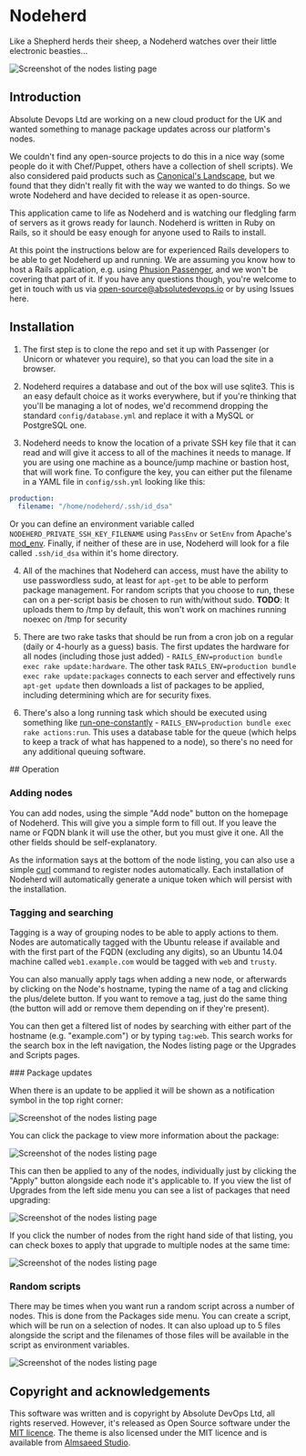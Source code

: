 # Nodeherd

Like a Shepherd herds their sheep, a Nodeherd watches over their little electronic beasties...

![Screenshot of the nodes listing page](doc/images/1.index.small.png)

## Introduction

Absolute Devops Ltd are working on a new cloud product for the UK and wanted something to manage package updates across our platform's nodes. 

We couldn't find any open-source projects to do this in a nice way (some people do it with Chef/Puppet, others have a collection of shell scripts). We also considered paid products such as [Canonical's Landscape](https://landscape.canonical.com/), but we found that they didn't really fit with the way we wanted to do things.  So we wrote Nodeherd and have decided to release it as open-source.

This application came to life as Nodeherd and is watching our fledgling farm of servers as it grows ready for launch.  Nodeherd is written in Ruby on Rails, so it should be easy enough for anyone used to Rails to install.

At this point the instructions below are for experienced Rails developers to be able to get Nodeherd up and running.  We are assuming you know how to host a Rails application, e.g. using [Phusion Passenger](https://www.phusionpassenger.com/), and we won't be covering that part of it.  If you have any questions though, you're welcome to get in touch with us via open-source@absolutedevops.io or by using Issues here.

## Installation

1) The first step is to clone the repo and set it up with Passenger (or Unicorn or whatever you require), so that you can load the site in a browser.

2) Nodeherd requires a database and out of the box will use sqlite3.  This is an easy default choice as it works everywhere, but if you're thinking that you'll be managing a lot of nodes, we'd recommend dropping the standard `config/database.yml` and replace it with a MySQL or PostgreSQL one.

3) Nodeherd needs to know the location of a private SSH key file that it can read and will give it access to all of the machines it needs to manage.  If you are using one machine as a bounce/jump machine or bastion host, that will work fine.  To configure the key, you can either put the filename in a YAML file in `config/ssh.yml` looking like this:

```yaml
production:
  filename: "/home/nodeherd/.ssh/id_dsa"
```

Or you can define an environment variable called `NODEHERD_PRIVATE_SSH_KEY_FILENAME` using `PassEnv` or `SetEnv` from Apache's [mod_env](https://httpd.apache.org/docs/2.4/mod/mod_env.html).  Finally, if neither of these are in use, Nodeherd will look for a file called `.ssh/id_dsa` within it's home directory.

4) All of the machines that Nodeherd can access, must have the ability to use passwordless sudo, at least for `apt-get` to be able to perform package management.  For random scripts that you choose to run, these can on a per-script basis be chosen to run with/without sudo. **TODO**: It uploads them to /tmp by default, this won't work on machines running noexec on /tmp for security

5) There are two rake tasks that should be run from a cron job on a regular (daily or 4-hourly as a guess) basis.  The first updates the hardware for all nodes (including those just added) - `RAILS_ENV=production bundle exec rake update:hardware`.  The other task `RAILS_ENV=production bundle exec rake update:packages` connects to each server and effectively runs `apt-get update` then downloads a list of packages to be applied, including determining which are for security fixes.

6) There's also a long running task which should be executed using something like [run-one-constantly](http://manpages.ubuntu.com/manpages/saucy/man1/run-one.1.html) - `RAILS_ENV=production bundle exec rake actions:run`.  This uses a database table for the queue (which helps to keep a track of what has happened to a node), so there's no need for any additional queuing software.


## Operation

### Adding nodes

You can add nodes, using the simple "Add node" button on the homepage of Nodeherd.  This will give you a simple form to fill out.  If you leave the name or FQDN blank it will use the other, but you must give it one.  All the other fields should be self-explanatory.

As the information says at the bottom of the node listing, you can also use a simple [curl](http://curl.haxx.se/) command to register nodes automatically.  Each installation of Nodeherd will automatically generate a unique token which will persist with the installation.

### Tagging and searching

Tagging is a way of grouping nodes to be able to apply actions to them.  Nodes are automatically tagged with the Ubuntu release if available and with the first part of the FQDN (excluding any digits), so an Ubuntu 14.04 machine called `web1.example.com` would be tagged with `web` and `trusty`.

You can also manually apply tags when adding a new node, or afterwards by clicking on the Node's hostname, typing the name of a tag and clicking the plus/delete button.  If you want to remove a tag, just do the same thing (the button will add or remove them depending on if they're present).

You can then get a filtered list of nodes by searching with either part of the hostname (e.g. "example.com") or by typing `tag:web`.  This search works for the search box in the left navigation, the Nodes listing page or the Upgrades and Scripts pages.

### Package updates

When there is an update to be applied it will be shown as a notification symbol in the top right corner:

![Screenshot of the nodes listing page](doc/images/2.notification.small.png)

You can click the package to view more information about the package:

![Screenshot of the nodes listing page](doc/images/6.packages.small.png)

This can then be applied to any of the nodes, individually just by clicking the "Apply" button alongside each node it's applicable to.  If you view the list of Upgrades from the left side menu you can see a list of packages that need upgrading:

![Screenshot of the nodes listing page](doc/images/3.upgrades.small.png)

If you click the number of nodes from the right hand side of that listing, you can check boxes to apply that upgrade to multiple nodes at the same time:

![Screenshot of the nodes listing page](doc/images/4.apply-to.small.png)

### Random scripts

There may be times when you want run a random script across a number of nodes.  This is done from the Packages side menu.  You can create a script, which will be run on a selection of nodes.  It can also upload up to 5 files alongside the script and the filenames of those files will be available in the script as environment variables.

![Screenshot of the nodes listing page](doc/images/5.scripts.small.png)

## Copyright and acknowledgements

This software was written and is copyright by Absolute DevOps Ltd, all rights reserved.  However, it's released as Open Source software under the [MIT licence](http://opensource.org/licenses/MIT). The theme is also licensed under the MIT licence and is available from [Almsaeed Studio](https://almsaeedstudio.com).